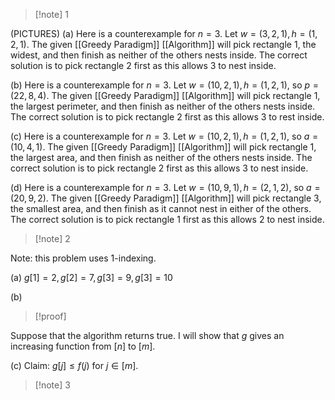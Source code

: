 >[!note] 1

(PICTURES)
(a) Here is a counterexample for $n=3$. Let $w=(3,2,1),h=(1,2,1)$. The given [[Greedy Paradigm]] [[Algorithm]] will pick rectangle $1$, the widest, and then finish as neither of the others nests inside. The correct solution is to pick rectangle $2$ first as this allows $3$ to nest inside.

(b) Here is a counterexample for $n=3$. Let $w=(10,2,1),h=(1,2,1)$, so $p=(22,8,4)$. The given [[Greedy Paradigm]] [[Algorithm]] will pick rectangle $1$, the largest perimeter, and then finish as neither of the others nests inside. The correct solution is to pick rectangle $2$ first as this allows $3$ to rest inside. 

(c) Here is a counterexample for $n=3$. Let $w=(10,2,1),h=(1,2,1)$, so $a=(10,4,1)$. The given [[Greedy Paradigm]] [[Algorithm]] will pick rectangle $1$, the largest area, and then finish as neither of the others nests inside. The correct solution is to pick rectangle $2$ first as this allows $3$ to nest inside.

(d) Here is a counterexample for $n=3$. Let $w=(10,9,1),h=(2,1,2)$, so $a=(20,9,2)$. The given [[Greedy Paradigm]] [[Algorithm]] will pick rectangle $3$, the smallest area, and then finish as it cannot nest in either of the others. The correct solution is to pick rectangle $1$ first as this allows $2$ to nest inside.

>[!note] 2

Note: this problem uses $1$-indexing.

(a) $g[1]=2,g[2]=7,g[3]=9,g[3]=10$

(b)
>[!proof]

Suppose that the algorithm returns true. I will show that $g$ gives an increasing function from $[n]$ to $[m]$.


(c) Claim: $g[j]≤f(j)$ for $j\in[m]$. 


>[!note] 3


